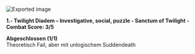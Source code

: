 ![Exported image](Exported%20image%2020241022164953-0.jpeg)  

**1.- Twilight Diadem – Investigative, social, puzzle - Sanctum of Twilight - Combat Score: 3/5**  
 
**Abgeschlossen (1/1)**   
Theoretisch Fail, aber mit unlogischem Suddendeath